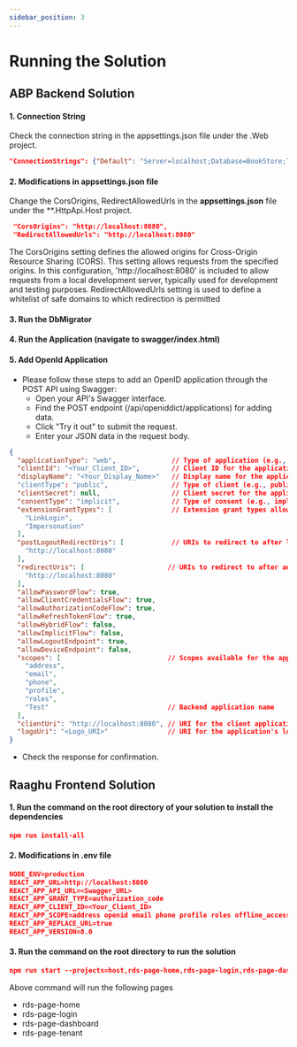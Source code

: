 ```yaml
---
sidebar_position: 3
---
```


# Running the Solution

## ABP Backend Solution

#### 1. Connection String

Check the connection string in the appsettings.json file under the .Web project.
````json
"ConnectionStrings": {"Default": "Server=localhost;Database=BookStore;Trusted_Connection=True"}
````

#### 2. Modifications in appsettings.json file

Change the CorsOrigins, RedirectAllowedUrls in the **appsettings.json** file under the **.HttpApi.Host project.

````json
 "CorsOrigins": "http://localhost:8080",
 "RedirectAllowedUrls": "http://localhost:8080"
````
The CorsOrigins setting defines the allowed origins for Cross-Origin Resource Sharing (CORS). This setting allows requests from the specified origins. 
In this configuration, 'http://localhost:8080' is included to allow requests from a local development server, typically used for development and testing purposes.
RedirectAllowedUrls setting is used to define a whitelist of safe domains to which redirection is permitted

#### 3. Run the DbMigrator
#### 4. Run the Application (navigate to swagger/index.html)
#### 5. Add OpenId Application
- Please follow these steps to add an OpenID application through the POST API using Swagger:
   - Open your API's Swagger interface.
   - Find the POST endpoint (/api/openiddict/applications) for adding data.
   - Click "Try it out" to submit the request.
   - Enter your JSON data in the request body.
````json
{
  "applicationType": "web",              // Type of application (e.g., web, mobile)
  "clientId": "<Your_Client_ID>",        // Client ID for the application
  "displayName": "<Your_Display_Name>"   // Display name for the application
  "clientType": "public",                // Type of client (e.g., public, confidential)
  "clientSecret": null,                  // Client secret for the application
  "consentType": "implicit",             // Type of consent (e.g., implicit, explicit,external, systematic)
  "extensionGrantTypes": [               // Extension grant types allowed
    "LinkLogin",
    "Impersonation"
  ],
  "postLogoutRedirectUris": [            // URIs to redirect to after logout
    "http://localhost:8080"
  ],
  "redirectUris": [                     // URIs to redirect to after authorization
    "http://localhost:8080"
  ],
  "allowPasswordFlow": true,
  "allowClientCredentialsFlow": true,
  "allowAuthorizationCodeFlow": true,
  "allowRefreshTokenFlow": true,
  "allowHybridFlow": false,
  "allowImplicitFlow": false,
  "allowLogoutEndpoint": true,
  "allowDeviceEndpoint": false,
  "scopes": [                           // Scopes available for the application
    "address",
    "email",
    "phone",
    "profile",
    "roles",
    "Test"                              // Backend application name
  ],
  "clientUri": "http://localhost:8080", // URI for the client application
  "logoUri": "<Logo_URI>"               // URI for the application's logo
}
````
   - Check the response for confirmation.
## Raaghu Frontend Solution


#### 1. Run the command on the root directory of your solution to install the dependencies 

````json
npm run install-all
````
#### 2. Modifications in .env file

````json
NODE_ENV=production
REACT_APP_URL=http://localhost:8080
REACT_APP_API_URL=<Swagger_URL>
REACT_APP_GRANT_TYPE=authorization_code
REACT_APP_CLIENT_ID=<Your_Client_ID>
REACT_APP_SCOPE=address openid email phone profile roles offline_access <Backend_Application_Name>
REACT_APP_REPLACE_URL=true
REACT_APP_VERSION=8.0
````
#### 3. Run the command on the root directory to run the solution

````json
npm run start --projects=host,rds-page-home,rds-page-login,rds-page-dashboard,rds-page-tenant
````
Above command will run the following pages 
 - rds-page-home
 - rds-page-login
 - rds-page-dashboard
 - rds-page-tenant 